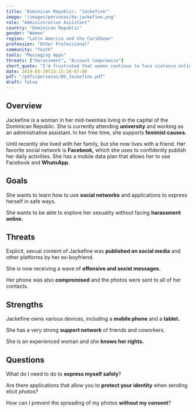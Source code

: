 ```yaml
---
title: 'Dominican Republic: "Jackefine"'
image: "/images/personas/do-jackefine.png"
role: "Administrative Assistant"
country: "Dominican Republic"
gender: "Women"
region: "Latin America and the Caribbean"
profession: "Other Professional"
community: "Youth"
tools: "Messaging Apps"
threats: ["Harassment", "Account Compromise"]
short_quote: "I'm frustrated that women continue to face violence online"
date: 2019-05-20T23:15:28-07:00
pdf: "/pdfs/personas/DO_Jackefine.pdf"
draft: false
---
```


## Overview

Jackefine is a woman in her mid-twenties living in the capital of the Dominican Republic. She is currently attending **university** and working as an administrative assistant. In her free time, she supports **feminist causes.**

Until recently she lived with her family, but she now lives with a friend. Her favorite social network is **Facebook,** which she uses to confidently publish her daily activities. She has a mobile data plan that allows her to use Facebook and **WhatsApp.**


## Goals

She wants to learn how to use **social networks** and applications to express herself in safe ways.

She wants to be able to explore her sexuality without facing **harassment online.**


## Threats

Explicit, sexual content of Jackefine was **published on social media** and other platforms by her ex-boyfriend.

She is now receiving a wave of **offensive and sexist messages.**

Her phone was also **compromised** and the photos were sent to all of her contacts.


## Strengths

Jackefine owns various devices, including a **mobile phone** and a **tablet.**

She has a very strong **support network** of friends and coworkers.

She is an experienced woman and she **knows her rights.**


## Questions

What do I need to do to **express myself safely**?

Are there applications that allow you to **protect your identity** when sending elicit photos?

How can I prevent the spreading of my photos **without my consent**?
